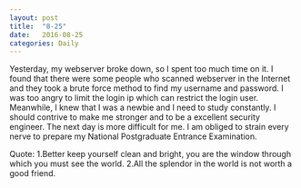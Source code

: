 ```yaml
---
layout: post
title:  "8-25"
date:   2016-08-25
categories: Daily
---
```

Yesterday, my webserver broke down, so I spent too much time on it. I found that there were some people who scanned webserver in the Internet and they took a brute force method to find my username and password. I was too angry to limit the login ip which can restrict the login user. Meanwhile, I knew that I was a newbie and I need to study constantly. I should contrive to make me stronger and to be a excellent security engineer. The next day is more difficult for me. I am obliged to strain every nerve to prepare my National Postgraduate Entrance Examination.

Quote: 
1.Better keep yourself clean and bright, you are the window through which you must see the world. 
2.All the splendor in the world is not worth a good friend. 
